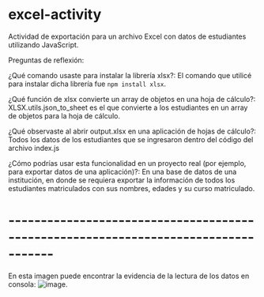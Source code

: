 # excel-activity
Actividad de exportación para un archivo Excel con datos de estudiantes utilizando JavaScript.

Preguntas de reflexión:

¿Qué comando usaste para instalar la librería xlsx?: El comando que utilicé para instalar dicha librería fue `npm install xlsx`.

¿Qué función de xlsx convierte un array de objetos en una hoja de cálculo?: XLSX.utils.json_to_sheet es el que convierte a los estudiantes en un array de objetos para la hoja de cálculo.

¿Qué observaste al abrir output.xlsx en una aplicación de hojas de cálculo?: Todos los datos de los estudiantes que se ingresaron dentro del código del archivo index.js

¿Cómo podrías usar esta funcionalidad en un proyecto real (por ejemplo, para exportar datos de una aplicación)?: En una base de datos de una institución, en donde se requiera exportar la información de todos los estudiantes matriculados con sus nombres, edades y su curso matriculado.

# -----------------------------------------------------------------------------------

En esta imagen puede encontrar la evidencia de la lectura de los datos en consola: ![image](https://github.com/user-attachments/assets/ff8066af-c3d9-41d7-ae16-f2b534a6072d).
